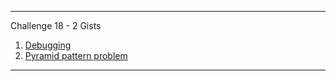 ---
Challenge 18 - 2 Gists
1. [Debugging](https://gist.github.com/rahul09999/80140ffa71befe27b5dd939092cf25d6)
2. [Pyramid pattern problem](https://gist.github.com/rahul09999/762bf8cd7670ac6cd0030224a1905eac)
---